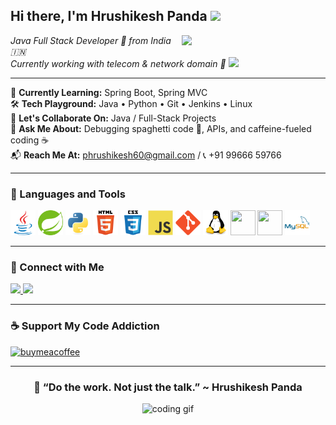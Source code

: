 <h2> Hi there, I'm Hrushikesh Panda <img src="https://media.giphy.com/media/mGcNjsfWAjY5AEZNw6/giphy.gif" width="50"/> </h2>

<img align='right' src="https://media.giphy.com/media/3og0IPxMM0erATueVW/giphy.gif" width="230">

<p><em>Java Full Stack Developer 🚀 from India 🇮🇳  <br>
Currently working with telecom & network domain 📡 <img src="https://media.giphy.com/media/fYSnHlufseco8Fh93Z/giphy.gif" width="30"/></em></p>

---

🌱 **Currently Learning:** Spring Boot, Spring MVC  
🛠️ **Tech Playground:** Java • Python • Git • Jenkins • Linux  
🤝 **Let's Collaborate On:** Java / Full-Stack Projects  
💬 **Ask Me About:** Debugging spaghetti code 🍝, APIs, and caffeine-fueled coding ☕  
📬 **Reach Me At:** phrushikesh60@gmail.com / 📞 +91 99666 59766

---

### 🧰 Languages and Tools

<p>
  <img src="https://raw.githubusercontent.com/devicons/devicon/master/icons/java/java-original.svg" width="40" height="40"/>
  <img src="https://raw.githubusercontent.com/devicons/devicon/master/icons/spring/spring-original.svg" width="40" height="40"/>
  <img src="https://raw.githubusercontent.com/devicons/devicon/master/icons/python/python-original.svg" width="40" height="40"/>
  <img src="https://raw.githubusercontent.com/devicons/devicon/master/icons/html5/html5-original-wordmark.svg" width="40" height="40"/>
  <img src="https://raw.githubusercontent.com/devicons/devicon/master/icons/css3/css3-original-wordmark.svg" width="40" height="40"/>
  <img src="https://raw.githubusercontent.com/devicons/devicon/master/icons/javascript/javascript-original.svg" width="40" height="40"/>
  <img src="https://raw.githubusercontent.com/devicons/devicon/master/icons/git/git-original.svg" width="40" height="40"/>
  <img src="https://raw.githubusercontent.com/devicons/devicon/master/icons/linux/linux-original.svg" width="40" height="40"/>
  <img src="https://www.vectorlogo.zone/logos/jenkins/jenkins-icon.svg" width="40" height="40"/>
  <img src="https://www.vectorlogo.zone/logos/getpostman/getpostman-icon.svg" width="40" height="40"/>
  <img src="https://raw.githubusercontent.com/devicons/devicon/master/icons/mysql/mysql-original-wordmark.svg" width="40" height="40"/>
</p>

---

### 🔗 Connect with Me

<p>
  <a href="https://www.linkedin.com/in/rishi-k-panda/" target="_blank">
    <img src="https://img.shields.io/badge/-rishi--k--panda-blue?style=flat-square&logo=Linkedin&logoColor=white"/>
  </a>
  <a href="https://github.com/rishikeshpanda" target="_blank">
    <img src="https://img.shields.io/github/followers/rishikeshpanda?label=Follow&style=social"/>
  </a>
</p>

---

### ☕ Support My Code Addiction
<p>
  <a href="https://www.buymeacoffee.com/Rishi" target="_blank">
    <img src="https://cdn.buymeacoffee.com/buttons/v2/default-yellow.png" height="50" width="210" alt="buymeacoffee"/>
  </a>
</p>

---

<h3 align="center">💬 “Do the work. Not just the talk.” ~ Hrushikesh Panda</h3>

<p align="center">
  <img src="https://media.giphy.com/media/qgQUggAC3Pfv687qPC/giphy.gif" width="300" alt="coding gif"/>
</p>
